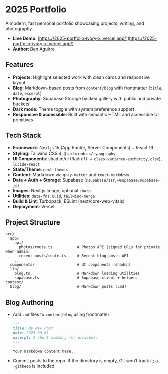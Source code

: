 # 2025 Portfolio

A modern, fast personal portfolio showcasing projects, writing, and photography.

- **Live Demo**: [https://2025-portfolio-ivory-xi.vercel.app/](https://2025-portfolio-ivory-xi.vercel.app/)
- **Author**: Ben Aguirre

## Features

- **Projects**: Highlight selected work with clean cards and responsive layout
- **Blog**: Markdown-based posts from `content/blog` with frontmatter (`title`, `date`, `excerpt`)
- **Photography**: Supabase Storage backed gallery with public and private buckets
- **Dark mode**: Theme toggle with system preference support
- **Responsive & accessible**: Built with semantic HTML and accessible UI primitives

## Tech Stack

- **Framework**: Next.js 15 (App Router, Server Components) + React 19
- **Styling**: Tailwind CSS 4, `@tailwindcss/typography`
- **UI Components**: shadcn/ui (Radix UI + `class-variance-authority`, `clsx`), `lucide-react`
- **State/Theme**: `next-themes`
- **Content**: Markdown via `gray-matter` and `react-markdown`
- **Data + Auth + Storage**: Supabase (`@supabase/ssr`, `@supabase/supabase-js`)
- **Images**: Next.js Image, optional `sharp`
- **Utilities**: `date-fns`, `uuid`, `tailwind-merge`
- **Build & Lint**: Turbopack, ESLint (next/core-web-vitals)
- **Deployment**: Vercel

## Project Structure

```
src/
  app/
    api/
      photos/route.ts           # Photos API (signed URLs for private when admin)
      recent-posts/route.ts     # Recent blog posts API
    ...
  components/                   # UI components (shadcn)
  lib/
    blog.ts                     # Markdown loading utilities
    supabase.ts                 # Supabase client + helpers
content/
  blog/                         # Markdown posts (.md)
```

## Blog Authoring

- Add `.md` files to `content/blog` using frontmatter:

  ```md
  ---
  title: My New Post
  date: 2025-09-01
  excerpt: A short summary for previews.
  ---

  Your markdown content here.
  ```

- Commit posts to the repo. If the directory is empty, Git won’t track it; a `.gitkeep` is included.
